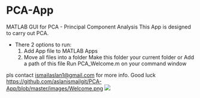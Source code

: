 # PCA-App
 MATLAB GUI for PCA - Principal Component Analysis
This App is designed to carry out PCA.

- There 2 options to run:
  1. Add App file to MATLAB Apps
  2. Move all files into a folder
     Make this folder your current folder or
     Add a path of this file
     Run  PCA_Welcome.m on your command window

pls contact ismailaslan1@gmail.com for more info.
Good luck
https://github.com/aslanismailgit/PCA-App/blob/master/images/Welcome.png
<img width=“964” src=“images/Welcome.png”>
